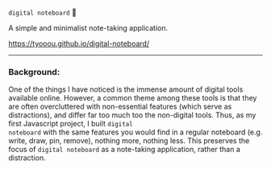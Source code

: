 <code>digital noteboard</code> 📝

A simple and minimalist note-taking application.

https://tyooou.github.io/digital-noteboard/

___
### Background:
One of the things I have noticed is the immense amount of digital tools available online. However, a common theme among these tools is that they are often overcluttered with non-essential features (which serve as distractions), and differ far too much too the non-digital tools. Thus, as my first Javascript project, I built <code>digital noteboard</code> with the same features you would find in a regular noteboard (e.g. write, draw, pin, remove), nothing more, nothing less. This preserves the focus of <code>digital noteboard</code> as a note-taking application, rather than a distraction.
